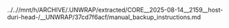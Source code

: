 ../..//mnt/h/ARCHIVE/.UNWRAP/extracted/CORE__2025-08-14__2159__host-duri-head-/__UNWRAP/37cd7f6acf/manual_backup_instructions.md